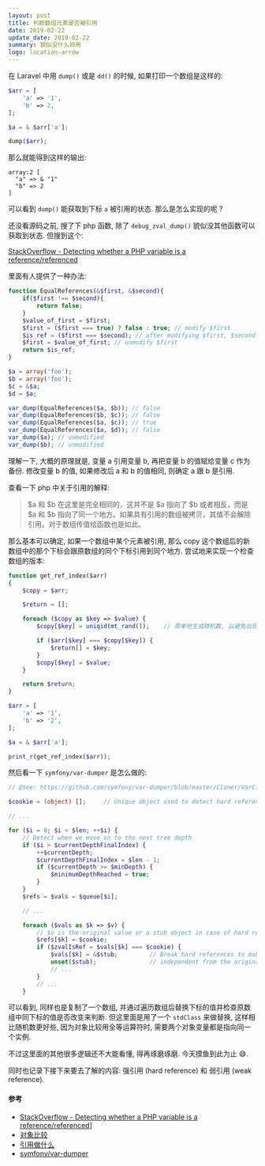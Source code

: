 ```yaml
---
layout: post
title: 判断数组元素是否被引用
date: 2019-02-22
update_date: 2019-02-22
summary: 貌似没什么卵用
logo: location-arrow
---
```


在 Laravel 中用 `dump()` 或是 `dd()` 的时候, 如果打印一个数组是这样的:

```php
$arr = [
    'a' => '1',
    'b' => 2,
];

$a = & $arr['a'];

dump($arr);
```

那么就能得到这样的输出:

```
array:2 [
  "a" => & "1"
  "b" => 2
]
```

可以看到 `dump()` 能获取到下标 `a` 被引用的状态. 那么是怎么实现的呢 ?

还没看源码之前, 搜了下 php 函数, 除了 `debug_zval_dump()` 貌似没其他函数可以获取到状态. 但搜到这个:

[StackOverflow - Detecting whether a PHP variable is a reference/referenced](https://stackoverflow.com/questions/4817562/detecting-whether-a-php-variable-is-a-reference-referenced)

里面有人提供了一种办法:

```php
function EqualReferences(&$first, &$second){
    if($first !== $second){
        return false;
    } 
    $value_of_first = $first;
    $first = ($first === true) ? false : true; // modify $first
    $is_ref = ($first === $second); // after modifying $first, $second will not be equal to $first, unless $second and $first points to the same variable.
    $first = $value_of_first; // unmodify $first
    return $is_ref;
}

$a = array('foo');
$b = array('foo');
$c = &$a;
$d = $a;

var_dump(EqualReferences($a, $b)); // false
var_dump(EqualReferences($b, $c)); // false
var_dump(EqualReferences($a, $c)); // true
var_dump(EqualReferences($a, $d)); // false
var_dump($a); // unmodified
var_dump($b); // unmodified
```

理解一下, 大概的原理就是, 变量 a 引用变量 b, 再把变量 b 的值赋给变量 c 作为备份. 修改变量 b 的值, 如果修改后 a 和 b 的值相同, 则确定 a 跟 b 是引用.

查看一下 php 中关于引用的解释:

> $a 和 $b 在这里是完全相同的，这并不是 $a 指向了 $b 或者相反，而是 $a 和 $b 指向了同一个地方。如果具有引用的数组被拷贝，其值不会解除引用。对于数组传值给函数也是如此。

那么基本可以确定, 如果一个数组中某个元素被引用, 那么 copy 这个数组后的新数组中的那个下标会跟原数组的同个下标引用到同个地方. 尝试地来实现一个检查数组的版本:

```php
function get_ref_index($arr)
{
    $copy = $arr;

    $return = [];

    foreach ($copy as $key => $value) {
        $copy[$key] = uniqid(mt_rand());    // 简单地生成随机数, 以避免出现刚好值相等的情况

        if ($arr[$key] === $copy[$key]) {
            $return[] = $key;
        }
        $copy[$key] = $value;
    }

    return $return;
}

$arr = [
    'a' => '1',
    'b' => '2',
];

$a = & $arr['a'];

print_r(get_ref_index($arr));

```

然后看一下 `symfony/var-dumper` 是怎么做的:

```php
// @see: https://github.com/symfony/var-dumper/blob/master/Cloner/VarCloner.php#L83

$cookie = (object) [];     // Unique object used to detect hard references

// ...

for ($i = 0; $i < $len; ++$i) {
    // Detect when we move on to the next tree depth
    if ($i > $currentDepthFinalIndex) {
        ++$currentDepth;
        $currentDepthFinalIndex = $len - 1;
        if ($currentDepth >= $minDepth) {
            $minimumDepthReached = true;
        }
    }
    $refs = $vals = $queue[$i];

    // ...

    foreach ($vals as $k => $v) {
        // $v is the original value or a stub object in case of hard references
        $refs[$k] = $cookie;
        if ($zvalIsRef = $vals[$k] === $cookie) {
            $vals[$k] = &$stub;         // Break hard references to make $queue completely
            unset($stub);               // independent from the original structure
            // ...
        }
        // ...
    }
```

可以看到, 同样也是复制了一个数组, 并通过遍历数组后替换下标的值并检查原数组中同下标的值是否改变来判断. 但这里面是用了一个 `stdClass` 来做替换, 这样相比随机数更好些, 因为对象比较用全等运算符时, 需要两个对象变量都是指向同一个实例.

不过这里面的其他很多逻辑还不大能看懂, 得再琢磨琢磨. 今天摸鱼到此为止 😅.

同时也记录下接下来要去了解的内容: 强引用 (hard reference) 和 弱引用 (weak reference).

#### 参考
- [StackOverflow - Detecting whether a PHP variable is a reference/referenced](https://stackoverflow.com/questions/4817562/detecting-whether-a-php-variable-is-a-reference-referenced)]
- [对象比较](http://php.net/manual/zh/language.oop5.object-comparison.php)
- [引用做什么](http://php.net/manual/zh/language.references.whatdo.php)
- [symfony/var-dumper](https://github.com/symfony/var-dumper)
